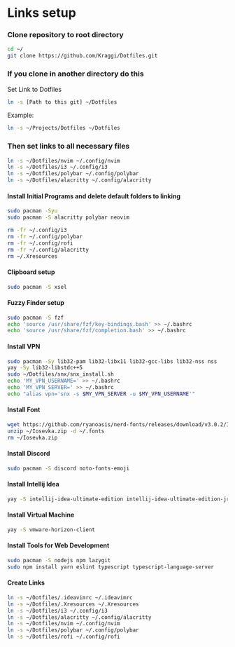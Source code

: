 # Links setup

### Clone repository to root directory
```bash
cd ~/
git clone https://github.com/Kraggi/Dotfiles.git
```

### If you clone in another directory do this
Set Link to Dotfiles 
```bash
ln -s [Path to this git] ~/Dotfiles
```

Example:
```bash
ln -s ~/Projects/Dotfiles ~/Dotfiles
```

### Then set links to all necessary files
```bash
ln -s ~/Dotfiles/nvim ~/.config/nvim
ln -s ~/Dotfiles/i3 ~/.config/i3
ln -s ~/Dotfiles/polybar ~/.config/polybar
ln -s ~/Dotfiles/alacritty ~/.config/alacritty
```

#### Install Initial Programs and delete default folders to linking
```bash
sudo pacman -Syu
sudo pacman -S alacritty polybar neovim 

rm -fr ~/.config/i3
rm -fr ~/.config/polybar
rm -fr ~/.config/rofi
rm -fr ~/.config/alacritty
rm ~/.Xresources 
```

#### Clipboard setup
```bash
sudo pacman -S xsel
```

#### Fuzzy Finder setup
```bash
sudo pacman -S fzf
echo 'source /usr/share/fzf/key-bindings.bash' >> ~/.bashrc
echo 'source /usr/share/fzf/completion.bash' >> ~/.bashrc
```

#### Install VPN
```bash
sudo pacman -Sy lib32-pam lib32-libx11 lib32-gcc-libs lib32-nss nss
yay -Sy lib32-libstdc++5
sudo ~/Dotfiles/snx/snx_install.sh
echo 'MY_VPN_USERNAME=' >> ~/.bashrc
echo 'MY_VPN_SERVER=' >> ~/.bashrc
echo "alias vpn='snx -s $MY_VPN_SERVER -u $MY_VPN_USERNAME'"
```

#### Install Font
```bash
wget https://github.com/ryanoasis/nerd-fonts/releases/download/v3.0.2/Iosevka.zip
unzip ~/Iosevka.zip -d ~/.fonts
rm ~/Iosevka.zip
```

#### Install Discord
```bash
sudo pacman -S discord noto-fonts-emoji
```

#### Install Intellij Idea
```bash
yay -S intellij-idea-ultimate-edition intellij-idea-ultimate-edition-jre
```

#### Install Virtual Machine
```bash
yay -S vmware-horizon-client
```
#### Install Tools for Web Development
```bash
sudo pacman -S nodejs npm lazygit
sudo npm install yarn eslint typescript typescript-language-server
```
#### Create Links
```bash
ln -s ~/Dotfiles/.ideavimrc ~/.ideavimrc
ln -s ~/Dotfiles/.Xresources ~/.Xresources
ln -s ~/Dotfiles/i3 ~/.config/i3
ln -s ~/Dotfiles/alacritty ~/.config/alacritty
ln -s ~/Dotfiles/nvim ~/.config/nvim
ln -s ~/Dotfiles/polybar ~/.config/polybar
ln -s ~/Dotfiles/rofi ~/.config/rofi
```
